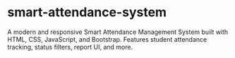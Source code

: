 # smart-attendance-system
A modern and responsive Smart Attendance Management System built with HTML, CSS, JavaScript, and Bootstrap. Features student attendance tracking, status filters, report UI, and more.
